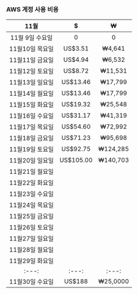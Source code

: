 ### AWS 계정 사용 비용
 
|11월|$|₩|
|:---:|:---:|:---:|
|11월 9일 수요일|        0|        0|
|11월10일 목요일|  US$3.51|   ₩4,641|
|11월11일 금요일|  US$4.94|   ₩6,532|
|11월12일 토요일|  US$8.72|  ₩11,531|
|11월13일 일요일| US$13.46|  ₩17,799|
|11월14일 월요일| US$13.46|  ₩17,799|
|11월15일 화요일| US$19.32|  ₩25,548|
|11월16일 수요일| US$31.17|  ₩41,319|
|11월17일 목요일| US$54.60|  ₩72,992|
|11월18일 금요일| US$71.23|  ₩95,698|
|11월19일 토요일| US$92.75| ₩124,285|
|11월20일 일요일|US$105.00| ₩140,703|
|11월21일 월요일|         |         |
|11월22일 화요일|         |         |    
|11월23일 수요일|         |         |
|11월24일 목요일|         |         |
|11월25일 금요일|         |         |
|11월26일 토요일|         |         |
|11월27일 일요일|         |         |
|11월28일 월요일|         |         |
|11월29일 화요일|         |         |
|:---:|:---:|:---:|
|11월30일 수요일|   US$188| ₩25,0000| 

